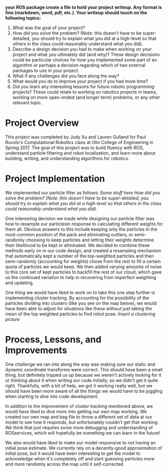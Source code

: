 **your ROS package create a file to hold your project writeup. Any format is fine (markdown, word, pdf, etc.). Your writeup should touch on the following topics:**
1. What was the goal of your project?
2. How did you solve the problem? (Note: this doesn't have to be super-detailed, you should try to explain what you did at a high-level so that others in the class could reasonably understand what you did).
3. Describe a design decision you had to make when working on your project and what you ultimately did (and why)? These design decisions could be particular choices for how you implemented some part of an algorithm or perhaps a decision regarding which of two external packages to use in your project.
4. What if any challenges did you face along the way?
5. What would you do to improve your project if you had more time?
6. Did you learn any interesting lessons for future robotic programming projects? These could relate to working on robotics projects in teams, working on more open-ended (and longer term) problems, or any other relevant topic.


# Project Overview
This project was completed by Judy Xu and Lauren Gulland for Paul Ruvolo's Computational Robotics class at Olin College of Engineering in Spring 2017. The goal of this project was to build fluency with ROS, understand particle filtering and robot localization, and learn more about building, writing, and understanding algorithms for robotics.

# Project Implementation 
We implemented our particle filter as follows:
  _Some stuff here_
  _How did you solve the problem? (Note: this doesn't have to be super-detailed, you should try to explain what you did at a high-level so that others in the class could reasonably understand what you did)._
  
One interesting decision we made while designing our particle filter was how to resample our particlesin response to calculating different weights for them all. Obvious answers to this include keeping only the particles in the most common position of the pack and eliminating outliers, or semi-randomly choosing to keep particles and letting their weights determine their likelihood to be kept or eliminated. We decided to combine these methods early on in our code design, and created a resampling mechanism that automatically kept a number of the top-weighted particles and then semi-randomly (accounting for weights) chose from the rest to fill a certain quota of particles we would keep. We then added varying amounts of noise to this core set of kept particles to backfill the rest of our cloud, which gave us the continued variation to help in recovering from imperfect weighting and updating.

One thing we would have liked to work on to take this one step further is implementing cluster tracking. By accounting for the possibility of the particles dividing into clusters (like you see on the map below), we would have been able to adjust for situations like these without just taking the mean of the top weighted particles to find robot pose.
  _Insert a clustering picture_
  
# Process, Lessons, and Improvements



One challenge we ran into along the way was making sure our static and dynamic coordinate transforms were correct. This should have been a small thing, but definitely tripped us up because we weren't actively looking for it or thinking about it when writing our code initially, so we didn't get it quite right. Thankfully, with a bit of help, we got it working really well, but we should have been more aware of all the things we would have to be juggling when starting to dive into code development. 



In addition to the improvement of cluster tracking mentioned above, we would have liked to dive more into getting our own map working. We created our own map and bag file to throw a different set of data at our model to see how it responds, but unfortunately couldn't get that working. We think that just requires some more debugging and understanding of ROSservices, which will hopefully be something we can learn in the future!

We also would have liked to make our model responsive to not having an initial pose estimate. We currently rely on a decently-good approximation of initial pose, but it would have been interesting to get the model to acknowledge when it's completely off and start guessing particles more and more randomly across the map until it self-corrected.


